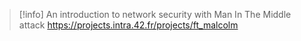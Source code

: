 
> [!info] 
> An introduction to network security with Man In The Middle attack
> https://projects.intra.42.fr/projects/ft_malcolm

